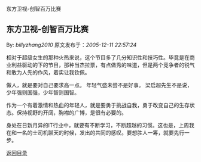 东方卫视-创智百万比赛
## 东方卫视-创智百万比赛

By: *billyzhang2010* 原文发布于：*2005-12-11 22:57:24*

   相对于超级女生的那种火热来说，这个节目多了几分知识性和技巧性。毕竟是在商业利益驱动的下的节目，那种当杰拉票，有点做秀的味道，但是两个竞争者的锐气和敢为人先的作风，着实让我钦佩。

  做人，就是要对自己要求高一点。 年轻气盛未尝不是好事。 
梁启超先生不是说，少年强则国强，少年智则国智。

 
作为一个有着激情和热血的年轻人，就是要勇于挑战自我，勇于改变自己的生存状态。保持视野的开阔，胸襟的广博，是很有必要的。

 
身处在日新月异的IT行业中，就要有不断学习，不断超越的习惯。这也是，上周我在和一名的士司机聊天的时候，发出的共同的感叹。要想胜人一筹，就要先行一步。

 

 

[返回目录](index.html)
